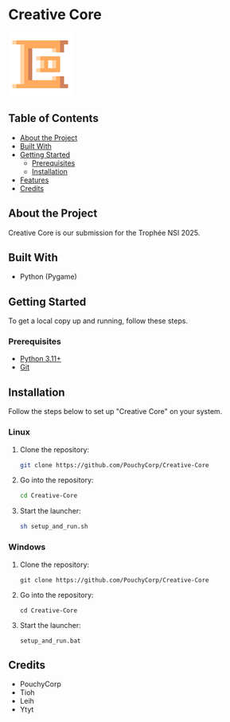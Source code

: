 # Creative Core

![Creative Core Logo](data/big_icon.png)

## Table of Contents
- [About the Project](#about-the-project)
- [Built With](#built-with)
- [Getting Started](#getting-started)
  - [Prerequisites](#prerequisites)
  - [Installation](#installation)
- [Features](#features)
- [Credits](#credits)

## About the Project

Creative Core is our submission for the Trophée NSI 2025.

## Built With
- Python (Pygame)

## Getting Started

To get a local copy up and running, follow these steps.

### Prerequisites
- [Python 3.11+](https://www.python.org/downloads/)
- [Git](https://git-scm.com/downloads)

## Installation

Follow the steps below to set up "Creative Core" on your system.

### Linux
1. Clone the repository:
   ```bash
   git clone https://github.com/PouchyCorp/Creative-Core
   
2. Go into the repository:
   ```bash
   cd Creative-Core

3. Start the launcher:
   ```bash
   sh setup_and_run.sh

### Windows
1. Clone the repository:
   ```shell
   git clone https://github.com/PouchyCorp/Creative-Core
   
2. Go into the repository:
   ```shell
   cd Creative-Core

3. Start the launcher:
   ```shell
   setup_and_run.bat

## Credits
- PouchyCorp
- Tioh
- Leih
- Ytyt